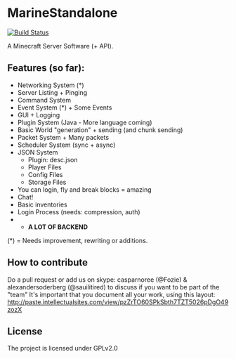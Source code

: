 MarineStandalone
================
[![Build Status](https://travis-ci.org/MarineAPI/MarineStandalone.svg?branch=master)](https://travis-ci.org/MarineAPI/MarineStandalone)

A Minecraft Server Software (+ API).

Features (so far):
-
- Networking System (*)
- Server Listing + Pinging
- Command System
- Event System (*) + Some Events
- GUI + Logging
- Plugin System (Java - More language coming)
- Basic World "generation" + sending (and chunk sending)
- Packet System + Many packets
- Scheduler System (sync + async)
- JSON System
	- Plugin: desc.json
	- Player Files
	- Config Files
	- Storage Files
- You can login, fly and break blocks = amazing
- Chat!
- Basic inventories
- Login Process (needs: compression, auth)
- + **A LOT OF BACKEND**

(*) = Needs improvement, rewriting or additions.

How to contribute
-
  Do a pull request or add us on skype: casparnoree (@Fozie) & alexandersoderberg (@sauilitired) to discuss if you want to be part of the "team"
  It's important that you document all your work, using this layout: http://paste.intellectualsites.com/view/pzZrTO60SPkSbth7TZT5026pDgO49zozX

License
-
  The project is licensed under GPLv2.0
